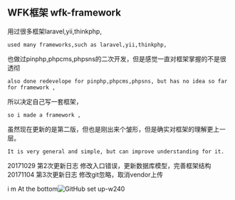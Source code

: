 ## WFK框架   wfk-framework

用过很多框架laravel,yii,thinkphp,
```
used many frameworks,such as laravel,yii,thinkphp,
```
也做过pinphp,phpcms,phpsns的二次开发，但是感觉一直对框架掌握的不是很透彻
```
also done redevelope for pinphp,phpcms,phpsns, but has no idea so far for framework ,
```
所以决定自己写一套框架，
```
so i made a framework ,
```
虽然现在更新的是第二版，但也是刚出来个皱形，但是确实对框架的理解更上一层。
```
It is very general and simple, but can improve understanding for it.
```

20171029  第2次更新日志  修改入口错误，更新数据库模型，完善框架结构
20171104  第3次更新日志  修改git忽略，取消vendor上传   


 i m At the bottom![GitHub set up-w240](https://help.github.com/assets/images/site/set-up-git.gif)
